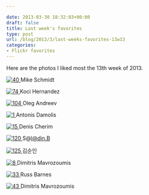 ```yaml
---

date: 2013-03-30 18:32:03+00:00
draft: false
title: Last week's favorites
type: post
url: /blog/2013/3/last-weeks-favorites-13w13
categories:
- Flickr favorites
---
```


Here are the photos I liked most the 13th week of 2013.

[![40](https://farm9.staticflickr.com/8381/8593994182_e526384c2f_b.jpg)
](http://www.flickr.com/photos/47711525@N04/8593994182)
Mike Schmidt





[![74](https://farm9.staticflickr.com/8384/8578896645_c505d5d48d.jpg)
](http://www.flickr.com/photos/44908314@N00/8578896645)
Koci Hernandez





[![104](https://farm9.staticflickr.com/8518/8585889385_72b97c3562_b.jpg)
](http://www.flickr.com/photos/34320927@N06/8585889385)
Oleg Andreev





[![1](https://farm9.staticflickr.com/8234/8445104264_8a51c71835_b.jpg)
](http://www.flickr.com/photos/21171680@N04/8445104264)
Antonis Damolis





[![15](https://farm9.staticflickr.com/8237/8598031884_5d5635915f_b.jpg)
](http://www.flickr.com/photos/8950997@N06/8598031884)
Denis Cherim





[![120](https://farm8.staticflickr.com/7021/6448811557_242b98bcb3_b.jpg)
](http://www.flickr.com/photos/63198319@N05/6448811557)
S@l@din.B





[![125](https://farm9.staticflickr.com/8514/8575362157_4ed9804a56_b.jpg)
](http://www.flickr.com/photos/27987132@N04/8575362157)
김순인





[![8](https://farm9.staticflickr.com/8233/8599048609_a8137efdc5_b.jpg)
](http://www.flickr.com/photos/37493781@N06/8599048609)
Dimitris Mavrozoumis





[![33](https://farm9.staticflickr.com/8249/8591584639_9d27073b31_b.jpg)
](http://www.flickr.com/photos/56801905@N04/8591584639)
Russ Barnes





[![43](https://farm9.staticflickr.com/8531/8593868299_f2393739e0_b.jpg)
](http://www.flickr.com/photos/37493781@N06/8593868299)
Dimitris Mavrozoumis
